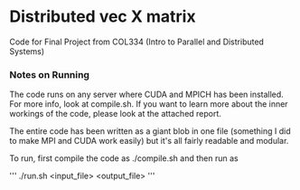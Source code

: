 # Distributed vec X matrix
Code for Final Project from COL334 (Intro to Parallel and Distributed Systems)

### Notes on Running
The code runs on any server where CUDA and MPICH has been installed. For more info, look at compile.sh. If you want to learn more about the inner workings of the code, please look at the attached report.

The entire code has been written as a giant blob in one file (something I did to make MPI and CUDA work easily) but it's all fairly readable and modular.


To run, first compile the code as ./compile.sh and then run as 

'''
./run.sh <input_file> <output_file>
'''

